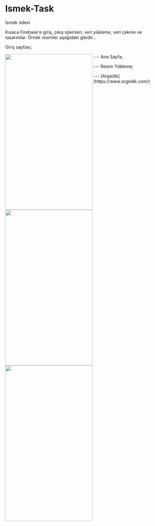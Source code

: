 # Ismek-Task
İsmek ödevi



Kısaca Firebase'e giriş, çıkış işlemleri, veri yükleme, veri çekme ve tasarımlar. Örnek resimler aşağıdaki gibidir...

Giriş sayfası;  
<p align="center">
<a href="url"><img src="https://raw.githubusercontent.com/Argedik/Ismek-Task/main/images/Login.png" align="left" height="500" width="280" ></a>  
</p>    
  ---
Ana Sayfa;  
<p align="center">
<a href="url"><img src="https://raw.githubusercontent.com/Argedik/Ismek-Task/main/images/HomePage.png" align="left" height="500" width="280" ></a>  
</p>  
  ---
Resim Yükleme; 
<p align="center">
<a href="url"><img src="https://raw.githubusercontent.com/Argedik/Ismek-Task/main/images/UploadImages.png" align="left" height="500" width="280" ></a>  
</p>
---
[Argedik](https://www.argedik.com/)  
